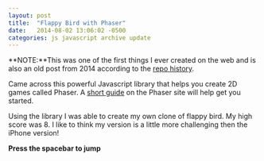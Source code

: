 ```yaml
---
layout: post
title:  "Flappy Bird with Phaser"
date:   2014-08-02 13:06:02 -0500
categories: js javascript archive update
---
```


**NOTE:**This was one of the first things I ever created on the web and is also an old post from 2014 according to the [repo history](https://github.com/cartothemax/snakejs/tree/master).

Came across this powerful Javascript library that helps you create 2D games called Phaser. A [short guide](https://phaser.io/tutorials/making-your-first-phaser-game) on the Phaser site will help get you started.

Using the library I was able to create my own clone of flappy bird. My high score was 8. I like to think my version is a little more challenging then the iPhone version!

**Press the spacebar to jump**

<script type="text/javascript" src="../../../../../../phaser.min.js"></script>
<script type="text/javascript" src="../../../../../../flappybird.js"></script>
<div id="gameDiv"> </div>
